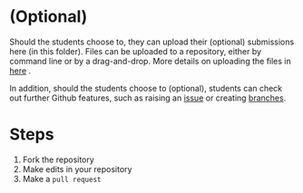 # (Optional)

Should the students choose to, they can upload their (optional) submissions here (in this folder). Files can be uploaded to a repository, either by command line or by a drag-and-drop. More details on uploading the files in [here](https://docs.github.com/en/repositories/working-with-files/managing-files/adding-a-file-to-a-repository) .

In addition, should the students choose to (optional), students can check out further Github features, such as raising an [issue](https://docs.github.com/en/issues/tracking-your-work-with-issues/about-issues) or creating [branches](https://docs.github.com/en/pull-requests/collaborating-with-pull-requests/proposing-changes-to-your-work-with-pull-requests/about-branches).


# Steps
1. Fork the repository
2. Make edits in your repository
3. Make a `pull request`
